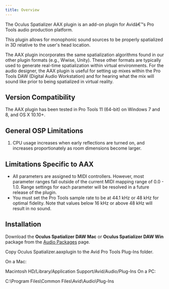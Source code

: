 ```yaml
---
title: Overview
---
```

The Oculus Spatializer AAX plugin is an add-on plugin for Avidâ€™s Pro Tools audio production platform. 

This plugin allows for monophonic sound sources to be properly spatialized in 3D relative to the user's head location. 

The AAX plugin incorporates the same spatialization algorithms found in our other plugin formats (e.g., Wwise, Unity). These other formats are typically used to generate real-time spatialization within virtual environments. For the audio designer, the AAX plugin is useful for setting up mixes within the Pro Tools DAW (Digital Audio Workstation) and for hearing what the mix will sound like prior to being spatialized in virtual reality.

## Version Compatibility

The AAX plugin has been tested in Pro Tools 11 (64-bit) on Windows 7 and 8, and OS X 10.10+.

## General OSP Limitations

1. CPU usage increases when early reflections are turned on, and increases proportionately as room dimensions become larger.
## Limitations Specific to AAX

* All parameters are assigned to MIDI controllers. However, most parameter ranges fall outside of the current MIDI mapping range of 0.0 - 1.0. Range settings for each parameter will be resolved in a future release of the plugin. 
* You must set the Pro Tools sample rate to be at 44.1 kHz or 48 kHz for optimal fidelity. Note that values below 16 kHz or above 48 kHz will result in no sound.
## Installation

Download the **Oculus Spatializer DAW Mac** or **Oculus Spatializer DAW Win** package from the [Audio Packages](/downloads/audio/) page.

Copy Oculus Spatializer.aaxplugin to the Avid Pro Tools Plug-Ins folder.

On a Mac:

Macintosh HD/Library/Application Support/Avid/Audio/Plug-Ins On a PC:

C:\Program Files\Common Files\Avid\Audio\Plug-Ins